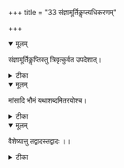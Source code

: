 +++
title = "33 संज्ञामूर्तिकॢप्त्यधिकरणम्"

+++


<details open><summary>मूलम्</summary>

संज्ञामूर्तिकॢप्तिस्तु त्रिवृत्कुर्वत उपदेशात्।
</details>



<details><summary>टीका</summary>

चतुर्मुखतनोरेव जगत्सृष्टिः परात्मनः । नामरूपादिकरणं त्रिवृत्कुर्वत एव हि ॥ [285]
</details>



<details open><summary>मूलम्</summary>

मांसादि भौमं यथाशब्दमितरयोश्च।
</details>



<details><summary>टीका</summary>

श्रुते तु मांसमनसी भौमे चैवमवादिषु । अन्नं चाशितमित्यादौ त्रिवृतां करणं न हि ॥ [286]
</details>



<details open><summary>मूलम्</summary>

वैशेष्यात्तु तद्वादस्तद्वादः ।।
</details>



<details><summary>टीका</summary>

त्रिवृत्कृतेषु भूतेषु चाधिक्यं यस्य वै भवेत् । तत्तद्वाचकशब्देन तत्तद्वस्तूच्यते बुधैः ॥ [287]
</details>


